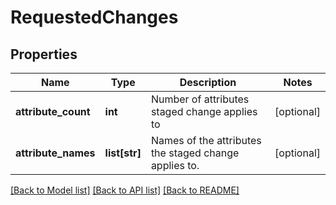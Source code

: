 # RequestedChanges


## Properties
Name | Type | Description | Notes
------------ | ------------- | ------------- | -------------
**attribute_count** | **int** | Number of attributes staged change applies to | [optional] 
**attribute_names** | **list[str]** | Names of the attributes the staged change applies to. | [optional] 

[[Back to Model list]](../README.md#documentation-for-models) [[Back to API list]](../README.md#documentation-for-api-endpoints) [[Back to README]](../README.md)


